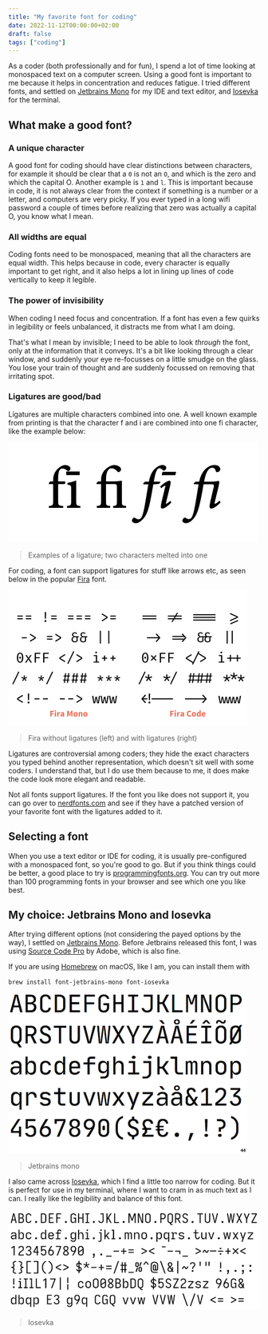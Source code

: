 ```yaml
---
title: "My favorite font for coding"
date: 2022-11-12T00:00:00+02:00
draft: false
tags: ["coding"]
---
```


As a coder (both professionally and for fun), I spend a lot of time looking at
monospaced text on a computer screen. Using a good font is important to me
because it helps in concentration and reduces fatigue. I tried different fonts,
and settled on [Jetbrains Mono](https://www.jetbrains.com/lp/mono/) for my IDE
and text editor, and [Iosevka](https://typeof.net/Iosevka/) for the terminal.

## What make a good font?

### A unique character

A good font for coding should have clear distinctions between characters, for
example it should be clear that a `0` is not an `O`, and which is the zero and
which the capital O. Another example is `1` and `l`. This is important because
in code, it is not always clear from the context if something is a number or a
letter, and computers are very picky. If you ever typed in a long wifi password
a couple of times before realizing that zero was actually a capital O, you know
what I mean.

### All widths are equal

Coding fonts need to be monospaced, meaning that all the characters are equal
width. This helps because in code, every character is equally important to get
right, and it also helps a lot in lining up lines of code vertically to keep it
legible.

### The power of invisibility

When coding I need focus
and concentration. If a font has even a few quirks in legibility or feels
unbalanced, it distracts me from what I am doing.

That's what I mean by invisible; I need to be able to look _through_ the font,
only at the information that it conveys. It's a bit like looking through a clear
window, and suddenly your eye re-focusses on a little smudge on the glass. You
lose your train of thought and are suddenly focussed on removing that irritating
spot.

### Ligatures are good/bad

Ligatures are multiple characters combined into one. A well known example from
printing is that the character f and i are combined into one fi character, like
the example below:

![example of fi ligatures](fi.webp)

> Examples of a ligature; two characters melted into one

For coding, a font can support ligatures for stuff like arrows etc, as seen
below in the popular [Fira](https://mozilla.github.io/Fira/) font.

![Fira Mono without ligatures vs Fira Code with ligatures](fira-code.webp)

> Fira without ligatures (left) and with ligatures (right)

Ligatures are controversial among coders; they hide the exact characters you
typed behind another representation, which doesn't sit well with some coders. I
understand that, but I do use them because to me, it does make the code look
more elegant and readable.

Not all fonts support ligatures. If the font you like does not support it, you
can go over to [nerdfonts.com](https://www.nerdfonts.com) and see if they have a
patched version of your favorite font with the ligatures added to it.

## Selecting a font

When you use a text editor or IDE for coding, it is usually pre-configured with
a monospaced font, so you're good to go. But if you think things could be
better, a good place to try is
[programmingfonts.org](https://www.programmingfonts.org/). You can try out more
than 100 programming fonts in your browser and see which one you like best.

## My choice: Jetbrains Mono and Iosevka

After trying different options (not considering the payed options by the way), I
settled on [Jetbrains Mono](https://www.jetbrains.com/lp/mono/). Before
Jetbrains released this font, I was using [Source Code
Pro](https://adobe-fonts.github.io/source-code-pro) by Adobe, which is also
fine.

If you are using [Homebrew](https://brew.sh/) on macOS, like I am, you can
install them with

```sh
brew install font-jetbrains-mono font-iosevka
```

![Jetbrains mono example](jetbrains-mono.webp)

> Jetbrains mono

I also came across [Iosevka](https://typeof.net/Iosevka/), which I find a little
too narrow for coding. But it is perfect for use in my terminal, where I want to
cram in as much text as I can. I really like the legibility and balance of this
font.

![Iosevka example](iosevka.webp)

> Iosevka
